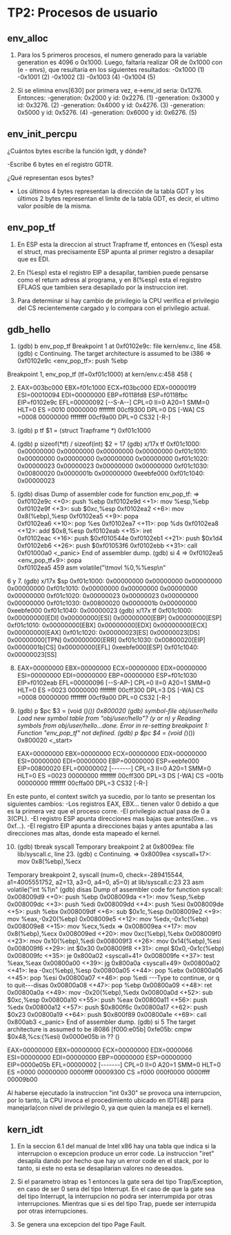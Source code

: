 TP2: Procesos de usuario
========================

env_alloc
---------

1. Para los 5 primeros procesos, el numero generado para la variable generation es 4096 o 0x1000.
   Luego, faltaría realizar OR de 0x1000 con (e - envs), que resultaría en los siguientes resultados:
   -0x1000 (1)
   -0x1001 (2)
   -0x1002 (3)
   -0x1003 (4)
   -0x1004 (5)

2. Si se elimina envs[630] por primera vez, e->env_id seria: 0x1276. Entonces:
   -generation: 0x2000 y id: 0x2276. (1)
   -generation: 0x3000 y id: 0x3276. (2)
   -generation: 0x4000 y id: 0x4276. (3)
   -generation: 0x5000 y id: 0x5276. (4)
   -generation: 0x6000 y id: 0x6276. (5)


env_init_percpu
---------------

¿Cuántos bytes escribe la función lgdt, y dónde?

-Escribe 6 bytes en el registro GDTR.

¿Qué representan esos bytes?

- Los últimos 4 bytes representan la dirección de la tabla GDT y los últimos 2 bytes representan el limite de la tabla GDT, es decir, el ultimo valor posible de la misma.


env_pop_tf
----------

1. En ESP esta la direccion al struct Trapframe tf, entonces en (%esp) esta el struct, mas precisamente ESP apunta al primer registro a desapilar que es EDI.

2. En (%esp) esta el registro EIP a desapilar, tambien puede pensarse como el return adress al programa, y en 8(%esp) esta el registro EFLAGS que tambien sera desapilado por la instruccion iret.

3. Para determinar si hay cambio de privilegio la CPU verifica el privilegio del CS recientemente cargado y lo compara con el privilegio actual.


gdb_hello
---------

1. (gdb) b env_pop_tf 
Breakpoint 1 at 0xf0102e9c: file kern/env.c, line 458.
(gdb) c
Continuing.
The target architecture is assumed to be i386
=> 0xf0102e9c <env_pop_tf>:	push   %ebp

Breakpoint 1, env_pop_tf (tf=0xf01c1000) at kern/env.c:458
458	{

2. EAX=003bc000 EBX=f01c1000 ECX=f03bc000 EDX=000001f9
   ESI=00010094 EDI=00000000 EBP=f0118fd8 ESP=f0118fbc
   EIP=f0102e9c EFL=00000092 [--S-A--] CPL=0 II=0 A20=1 SMM=0 HLT=0
   ES =0010 00000000 ffffffff 00cf9300 DPL=0 DS   [-WA]
   CS =0008 00000000 ffffffff 00cf9a00 DPL=0 CS32 [-R-]

3. (gdb) p tf
$1 = (struct Trapframe *) 0xf01c1000

4. (gdb) p sizeof(*tf) / sizeof(int)
$2 = 17
(gdb) x/17x tf
0xf01c1000:	0x00000000	0x00000000	0x00000000	0x00000000
0xf01c1010:	0x00000000	0x00000000	0x00000000	0x00000000
0xf01c1020:	0x00000023	0x00000023	0x00000000	0x00000000
0xf01c1030:	0x00800020	0x0000001b	0x00000000	0xeebfe000
0xf01c1040:	0x00000023

5. (gdb) disas
Dump of assembler code for function env_pop_tf:
=> 0xf0102e9c <+0>:	push   %ebp
   0xf0102e9d <+1>:	mov    %esp,%ebp
   0xf0102e9f <+3>:	sub    $0xc,%esp
   0xf0102ea2 <+6>:	mov    0x8(%ebp),%esp
   0xf0102ea5 <+9>:	popa   
   0xf0102ea6 <+10>:	pop    %es
   0xf0102ea7 <+11>:	pop    %ds
   0xf0102ea8 <+12>:	add    $0x8,%esp
   0xf0102eab <+15>:	iret   
   0xf0102eac <+16>:	push   $0xf010544e
   0xf0102eb1 <+21>:	push   $0x1d4
   0xf0102eb6 <+26>:	push   $0xf01053f6
   0xf0102ebb <+31>:	call   0xf01000a0 <_panic>
End of assembler dump.
(gdb) si 4
=> 0xf0102ea5 <env_pop_tf+9>:	popa   
0xf0102ea5	459		asm volatile("\tmovl %0,%%esp\n"

6 y 7. (gdb) x/17x $sp
0xf01c1000:	0x00000000	0x00000000	0x00000000	0x00000000
0xf01c1010:	0x00000000	0x00000000	0x00000000	0x00000000
0xf01c1020:	0x00000023	0x00000023	0x00000000	0x00000000
0xf01c1030:	0x00800020	0x0000001b	0x00000000	0xeebfe000
0xf01c1040:	0x00000023
(gdb) x/17x tf
0xf01c1000:	0x00000000[EDI]	0x00000000[ESI]	0x00000000[EBP]	0x00000000[ESP]
0xf01c1010:	0x00000000[EBX]	0x00000000[EDX]	0x00000000[ECX]	0x00000000[EAX]
0xf01c1020:	0x00000023[ES]	0x00000023[DS]	0x00000000[TPN]	0x00000000[ERR]
0xf01c1030:	0x00800020[EIP]	0x0000001b[CS]	0x00000000[EFL]	0xeebfe000[ESP]
0xf01c1040:	0x00000023[SS]

8. EAX=00000000 EBX=00000000 ECX=00000000 EDX=00000000
   ESI=00000000 EDI=00000000 EBP=00000000 ESP=f01c1030
   EIP=f0102eab EFL=00000096 [--S-AP-] CPL=0 II=0 A20=1 SMM=0 HLT=0
   ES =0023 00000000 ffffffff 00cff300 DPL=3 DS   [-WA]
   CS =0008 00000000 ffffffff 00cf9a00 DPL=0 CS32 [-R-]

9. (gdb) p $pc
$3 = (void (*)()) 0x800020
(gdb) symbol-file obj/user/hello
Load new symbol table from "obj/user/hello"? (y or n) y
Reading symbols from obj/user/hello...done.
Error in re-setting breakpoint 1: Function "env_pop_tf" not defined.
(gdb) p $pc
$4 = (void (*)()) 0x800020 <_start>

   EAX=00000000 EBX=00000000 ECX=00000000 EDX=00000000
   ESI=00000000 EDI=00000000 EBP=00000000 ESP=eebfe000
   EIP=00800020 EFL=00000002 [-------] CPL=3 II=0 A20=1 SMM=0 HLT=0
   ES =0023 00000000 ffffffff 00cff300 DPL=3 DS   [-WA]
   CS =001b 00000000 ffffffff 00cffa00 DPL=3 CS32 [-R-]

En este punto, el context switch ya sucedio, por lo tanto se presentan los siguientes cambios:
-Los registros EAX, EBX... tienen valor 0 debido a que es la primera vez que el proceso corre.
-El privilegio actual pasa de 0 a 3(CPL).
-El registro ESP apunta direcciones mas bajas que antes(0xe... vs 0xf...).
-El registro EIP apunta a direcciones bajas y antes apuntaba a las direcciones mas altas, donde esta mapeado el kernel.

10. (gdb) tbreak syscall
Temporary breakpoint 2 at 0x8009ea: file lib/syscall.c, line 23.
(gdb) c
Continuing.
=> 0x8009ea <syscall+17>:	mov    0x8(%ebp),%ecx

Temporary breakpoint 2, syscall (num=0, check=-289415544, a1=4005551752, 
    a2=13, a3=0, a4=0, a5=0) at lib/syscall.c:23
23		asm volatile("int %1\n"
(gdb) disas
Dump of assembler code for function syscall:
   0x008009d9 <+0>:	push   %ebp
   0x008009da <+1>:	mov    %esp,%ebp
   0x008009dc <+3>:	push   %edi
   0x008009dd <+4>:	push   %esi
   0x008009de <+5>:	push   %ebx
   0x008009df <+6>:	sub    $0x1c,%esp
   0x008009e2 <+9>:	mov    %eax,-0x20(%ebp)
   0x008009e5 <+12>:	mov    %edx,-0x1c(%ebp)
   0x008009e8 <+15>:	mov    %ecx,%edx
=> 0x008009ea <+17>:	mov    0x8(%ebp),%ecx
   0x008009ed <+20>:	mov    0xc(%ebp),%ebx
   0x008009f0 <+23>:	mov    0x10(%ebp),%edi
   0x008009f3 <+26>:	mov    0x14(%ebp),%esi
   0x008009f6 <+29>:	int    $0x30
   0x008009f8 <+31>:	cmpl   $0x0,-0x1c(%ebp)
   0x008009fc <+35>:	je     0x800a02 <syscall+41>
   0x008009fe <+37>:	test   %eax,%eax
   0x00800a00 <+39>:	jg     0x800a0a <syscall+49>
   0x00800a02 <+41>:	lea    -0xc(%ebp),%esp
   0x00800a05 <+44>:	pop    %ebx
   0x00800a06 <+45>:	pop    %esi
   0x00800a07 <+46>:	pop    %edi
---Type <return> to continue, or q <return> to quit---disas
   0x00800a08 <+47>:	pop    %ebp
   0x00800a09 <+48>:	ret    
   0x00800a0a <+49>:	mov    -0x20(%ebp),%edx
   0x00800a0d <+52>:	sub    $0xc,%esp
   0x00800a10 <+55>:	push   %eax
   0x00800a11 <+56>:	push   %edx
   0x00800a12 <+57>:	push   $0x800f6c
   0x00800a17 <+62>:	push   $0x23
   0x00800a19 <+64>:	push   $0x800f89
   0x00800a1e <+69>:	call   0x800ab3 <_panic>
End of assembler dump.
(gdb) si 5
The target architecture is assumed to be i8086
[f000:e05b]    0xfe05b:	cmpw   $0x48,%cs:(%esi)
0x0000e05b in ?? ()

   EAX=00000000 EBX=00000000 ECX=00000000 EDX=0000066
   ESI=00000000 EDI=00000000 EBP=00000000 ESP=00000000
   EIP=0000e05b EFL=00000002 [-------] CPL=0 II=0 A20=1 SMM=0 HLT=0
   ES =0000 00000000 0000ffff 00009300
   CS =f000 000f0000 0000ffff 00009b00

Al haberse ejecutado la instruccion "int 0x30" se provoca una interrupcion, por lo tanto, la CPU invoca el procedimiento ubicado en IDT[48] para manejarla(con nivel de privilegio 0, ya que quien la maneja es el kernel).


kern_idt
--------

1. En la seccion 6.1 del manual de Intel x86 hay una tabla que indica si la interrupcion o excepcion produce un error code.
   La instruccion "iret" desapila dando por hecho que hay un error code en el stack, por lo tanto, si este no esta se desapilarian valores
   no deseados.

2. Si el parametro istrap es 1 entonces la gate sera del tipo Trap/Exception, en caso de ser 0 sera del tipo Interrupt.
   En el caso de que la gate sea del tipo Interrupt, la interrupcion no podra ser interrumpida por otras interrupciones. Mientras que si es
   del tipo Trap, puede ser interrupida por otras interrupciones.

3. Se genera una excepcion del tipo Page Fault.
